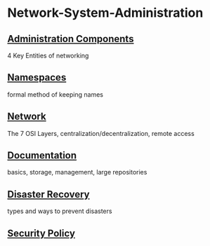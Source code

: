 # Network-System-Administration
## [Administration Components](AC.md)
4 Key Entities of networking

## [Namespaces](N.md)
formal method of keeping names

## [Network](n.md)
The 7 OSI Layers, centralization/decentralization, remote access

## [Documentation](D.md)
basics, storage, management, large repositories

## [Disaster Recovery](DR.md)
types and ways to prevent disasters

## [Security Policy](SP.md)
